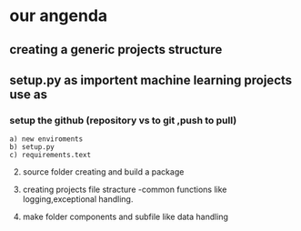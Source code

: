 # our angenda

## creating a generic projects structure 

## setup.py as importent machine learning projects use as 
### setup the github (repository vs to git ,push to pull)
    a) new enviroments
    b) setup.py
    c) requirements.text

2. source folder creating and build a package

3. creating projects file stracture
    -common functions like logging,exceptional handling.
4. make folder components and subfile like data handling